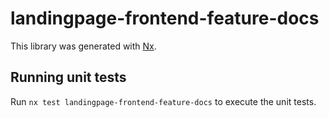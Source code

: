 # landingpage-frontend-feature-docs

This library was generated with [Nx](https://nx.dev).

## Running unit tests

Run `nx test landingpage-frontend-feature-docs` to execute the unit tests.
